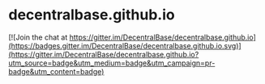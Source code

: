 # decentralbase.github.io

[![Join the chat at https://gitter.im/DecentralBase/decentralbase.github.io](https://badges.gitter.im/DecentralBase/decentralbase.github.io.svg)](https://gitter.im/DecentralBase/decentralbase.github.io?utm_source=badge&utm_medium=badge&utm_campaign=pr-badge&utm_content=badge)